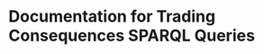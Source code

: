 Documentation for Trading Consequences SPARQL Queries
=====================================================


